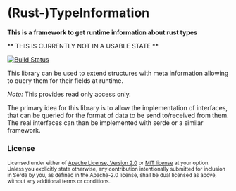 # (Rust-)TypeInformation
**This is a framework to get runtime information about rust types**

** THIS IS CURRENTLY NOT IN A USABLE STATE **


[![Build Status](https://travis-ci.org/Tomok/serde-meta.svg?branch=master)](https://travis-ci.org/Tomok/serde-meta)

This library can be used to extend structures with meta information allowing
to query them for their fields at runtime.

*Note:* This provides read only access only.

The primary idea for this library is to allow the implementation of interfaces,
that can be queried for the format of data to be send to/received from them.
The real interfaces can than be implemented with serde or a similar framework.

### License

<sup>
Licensed under either of <a href="LICENSE-APACHE">Apache License, Version
2.0</a> or <a href="LICENSE-MIT">MIT license</a> at your option.
</sup>

<br>

<sub>
Unless you explicitly state otherwise, any contribution intentionally submitted
for inclusion in Serde by you, as defined in the Apache-2.0 license, shall be
dual licensed as above, without any additional terms or conditions.
</sub>
